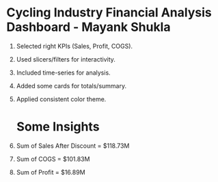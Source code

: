 # Cycling Industry Financial Analysis Dashboard - Mayank Shukla
1. Selected right KPIs (Sales, Profit, COGS).
2. Used slicers/filters for interactivity.
3. Included time-series for  analysis.
4. Added some cards for totals/summary.
5. Applied consistent color theme.

   # Some Insights
   
7. Sum of Sales After Discount = $118.73M
8. Sum of COGS = $101.83M
9. Sum of Profit = $16.89M
